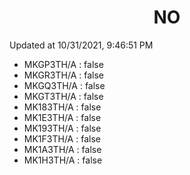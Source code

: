 <center><h1>NO</h1></center>

Updated at 10/31/2021, 9:46:51 PM

- MKGP3TH/A : false
- MKGR3TH/A : false
- MKGQ3TH/A : false
- MKGT3TH/A : false
- MK183TH/A : false
- MK1E3TH/A : false
- MK193TH/A : false
- MK1F3TH/A : false
- MK1A3TH/A : false
- MK1H3TH/A : false
